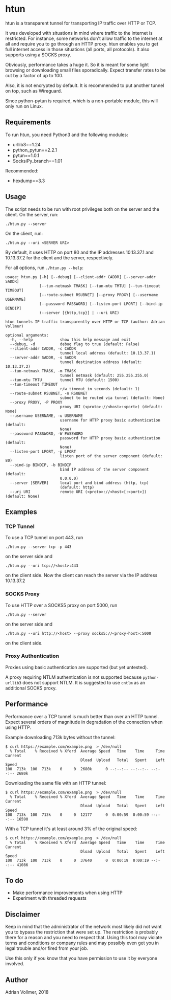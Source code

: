 htun
====

htun is a transparent tunnel for transporting IP traffic over HTTP or TCP.

It was developed with situations in mind where traffic to the internet is
restricted. For instance, some networks don't allow traffic to the internet
at all and require you to go through an HTTP proxy. htun enables you to get
full internet access in those situations (all ports, all protocols). It also
supports using a SOCKS proxy.

Obviously, performance takes a huge it. So it is meant for some light
browsing or downloading small files sporadically. Expect transfer rates to
be cut by a factor of up to 100.

Also, it is not encrypted by default. It is recommended to put another
tunnel on top, such as Wireguard.

Since python-pytun is required, which is a non-portable module, this will
only run on Linux.


Requirements
------------

To run htun, you need Python3 and the following modules:
* urllib3==1.24
* python_pytun==2.2.1
* pytun==1.0.1
* SocksiPy_branch==1.01

Recommended:

* hexdump==3.3


Usage
-----

The script needs to be run with root privileges both on the server and the
client. On the server, run:

    ./htun.py --server

On the client, run:

    ./htun.py --uri <SERVER URI>

By default, it uses HTTP on port 80 and the IP addresses 10.13.37.1 and
10.13.37.2 for the client and the server, respectively.

For all options, run `./htun.py --help`:

    usage: htun.py [-h] [--debug] [--client-addr CADDR] [--server-addr SADDR]
                   [--tun-netmask TMASK] [--tun-mtu TMTU] [--tun-timeout TIMEOUT]
                   [--route-subnet RSUBNET] [--proxy PROXY] [--username USERNAME]
                   [--password PASSWORD] [--listen-port LPORT] [--bind-ip BINDIP]
                   (--server [{http,tcp}] | --uri URI)

    htun tunnels IP traffic transparently over HTTP or TCP (author: Adrian
    Vollmer)

    optional arguments:
      -h, --help            show this help message and exit
      --debug, -d           debug flag to true (default: False)
      --client-addr CADDR, -c CADDR
                            tunnel local address (default: 10.13.37.1)
      --server-addr SADDR, -s SADDR
                            tunnel destination address (default: 10.13.37.2)
      --tun-netmask TMASK, -m TMASK
                            tunnel netmask (default: 255.255.255.0)
      --tun-mtu TMTU        tunnel MTU (default: 1500)
      --tun-timeout TIMEOUT
                            r/w timeout in seconds (default: 1)
      --route-subnet RSUBNET, -n RSUBNET
                            subnet to be routed via tunnel (default: None)
      --proxy PROXY, -P PROXY
                            proxy URI (<proto>://<host>:<port>) (default: None)
      --username USERNAME, -u USERNAME
                            username for HTTP proxy basic authentication (default:
                            None)
      --password PASSWORD, -W PASSWORD
                            password for HTTP proxy basic authentication (default:
                            None)
      --listen-port LPORT, -p LPORT
                            listen port of the server component (default: 80)
      --bind-ip BINDIP, -b BINDIP
                            bind IP address of the server component (default:
                            0.0.0.0)
      --server [SERVER]     local port and bind address (http, tcp)
                            (default: http)
      --uri URI             remote URI (<proto>://<host>[:<port>]) (default: None)


Examples
--------

### TCP Tunnel

To use a TCP tunnel on port 443, run

    ./htun.py --server tcp -p 443

on the server side and

    ./htun.py --uri tcp://<host>:443

on the client side. Now the client can reach the server via the IP address
10.13.37.2

### SOCKS Proxy

To use HTTP over a SOCKS5 proxy on port 5000, run

    ./htun.py --server

on the server side and

    ./htun.py --uri http://<host> --proxy socks5://<proxy-host>:5000

on the client side.

### Proxy Authentication

Proxies using basic authentication are supported (but yet untested).

A proxy requiring NTLM authentication is not supported because
`python-urllib3` does not support NTLM. It is suggested to use `cntlm` as an
additional SOCKS proxy.


Performance
-----------

Performance over a TCP tunnel is much better than over an HTTP tunnel.
Expect several orders of magnitude in degradation of the connection when
using HTTP.

Example downloading 713k bytes without the tunnel:

	$ curl https://example.com/example.png  > /dev/null
	  % Total    % Received % Xferd  Average Speed   Time    Time     Time  Current
                                     Dload  Upload   Total   Spent    Left  Speed
	100  713k  100  713k    0     0  2680k      0 --:--:-- --:--:-- --:--:-- 2680k

Downloading the same file with an HTTP tunnel:

	$ curl https://example.com/example.png  > /dev/null
	  % Total    % Received % Xferd  Average Speed   Time    Time     Time  Current
                                     Dload  Upload   Total   Spent    Left  Speed
    100  713k  100  713k    0     0  12177      0  0:00:59  0:00:59 --:--:-- 16590

With a TCP tunnel it's at least around 3% of the original speed:

    $ curl https://example.com/example.png  > /dev/null
      % Total    % Received % Xferd  Average Speed   Time    Time     Time Current
                                     Dload  Upload   Total   Spent    Left Speed
    100  713k  100  713k    0     0  37640      0  0:00:19  0:00:19 --:--:-- 41086


To do
-----

* Make performance improvements when using HTTP
* Experiment with threaded requests


Disclaimer
----------

Keep in mind that the administrator of the network most likely did not want
you to bypass the restriction that were set up. The restriction is probably
there for a reason and you need to respect that. Using this tool may violate
terms and conditions or company rules and may possibly even get you in legal
trouble and/or fired from your job.

Use this only if you know that you have permission to use it by everyone
involved.


Author
------

Adrian Vollmer, 2018
